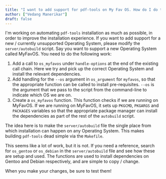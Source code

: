 ```yaml
---
title: "I want to add support for pdf-tools on My Fav OS. How do I do that?"
author: ["Vedang Manerikar"]
draft: false
---
```


I'm working on automating `pdf-tools` installation as much as possible, in order to improve the installation experience. If you want to add support for a new / currently unsupported Operating System, please modify the `server/autobuild` script. Say you want to support a new Operating System called MyFavOS. You need to do the following work:

1.  Add a call to `os_myfavos` under `handle-options` at the end of the existing call chain. Here we try and pick up the correct Operating System and install the relevant dependencies.
2.  Add handling for the `--os` argument in `os_argument` for `myfavos`, so that the appropriate function can be called to install pre-requisites. `--os` is the argument that we pass to the script from the command-line to indicate which OS we are on.
3.  Create a `os_myfavos` function. This function checks if we are running on MyFavOS. If we are running on MyFavOS, it sets up `PKGCMD`, `PKGARGS` and `PACKAGES` variables so that the appropriate package manager can install the dependencies as part of the rest of the `autobuild` script.

The idea here is to make the `server/autobuild` file the single place from which installation can happen on any Operating System. This makes building `pdf-tools` dead simple via the `Makefile`.

This seems like a lot of work, but it is not. If you need a reference, search for `os_gentoo` or `os_debian` in the `server/autobuild` file and see how these are setup and used. The functions are used to install dependencies on Gentoo and Debian respectively, and are simple to copy / change.

When you make your changes, be sure to test them!
